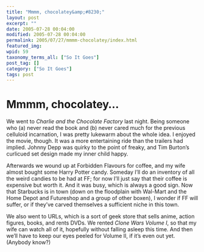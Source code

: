 ```yaml
---
title: "Mmmm, chocolatey&amp;#8230;"
layout: post
excerpt: ""
date: 2005-07-28 00:04:00
modified: 2005-07-28 00:04:00
permalink: 2005/07/27/mmmm-chocolatey/index.html
featured_img: 
wpid: 59
taxonomy_terms_all: ["So It Goes"]
post_tag: []
category: ["So It Goes"]
tags: post
---
```


# Mmmm, chocolatey&#8230;

We went to *Charlie and the Chocolate Factory* last night. Being someone who (a) never read the book and (b) never cared much for the previous celluloid incarnation, I was pretty lukewarm about the whole idea. I enjoyed the movie, though. It was a more entertaining ride than the trailers had implied. Johnny Depp was quirky to the point of freaky, and Tim Burton’s curlicued set design made my inner child happy.

Afterwards we wound up at Forbidden Flavours for coffee, and my wife almost bought some Harry Potter candy. Someday I’ll do an inventory of all the weird candies to be had at FF; for now I’ll just say that their coffee is expensive but worth it. And it was busy, which is always a good sign. Now that Starbucks is in town (down on the floodplain with Wal-Mart and the Home Depot and Futureshop and a group of other boxen), I wonder if FF will suffer, or if they’ve carved themselves a sufficient niche in this town.

We also went to URLs, which is a sort of geek store that sells anime, action figures, books, and rents DVDs. We rented *Clone Wars Volume I*, so that my wife can watch all of it, hopefully without falling asleep this time. And then we’ll have to keep our eyes peeled for Volume II, if it’s even out yet. (Anybody know?)